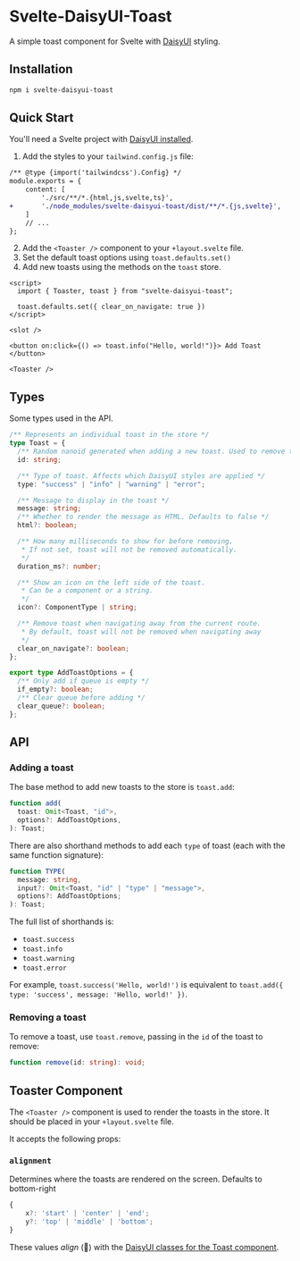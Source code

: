# Svelte-DaisyUI-Toast

A simple toast component for Svelte with [DaisyUI](https://daisyui.com/) styling.

## Installation

```bash
npm i svelte-daisyui-toast
```

## Quick Start

You'll need a Svelte project with [DaisyUI installed](https://daisyui.com/docs/install/).

1. Add the styles to your `tailwind.config.js` file:

```diff
/** @type {import('tailwindcss').Config} */
module.exports = {
	content: [
		'./src/**/*.{html,js,svelte,ts}',
+		'./node_modules/svelte-daisyui-toast/dist/**/*.{js,svelte}',
	]
	// ...
};
```

2. Add the `<Toaster />` component to your `+layout.svelte` file.
3. Set the default toast options using `toast.defaults.set()`
4. Add new toasts using the methods on the `toast` store.

```svelte
<script>
  import { Toaster, toast } from "svelte-daisyui-toast";

  toast.defaults.set({ clear_on_navigate: true })
</script>

<slot />

<button on:click={() => toast.info("Hello, world!")}> Add Toast </button>

<Toaster />
```

## Types

Some types used in the API.

```ts
/** Represents an individual toast in the store */
type Toast = {
  /** Random nanoid generated when adding a new toast. Used to remove toast later */
  id: string;

  /** Type of toast. Affects which DaisyUI styles are applied */
  type: "success" | "info" | "warning" | "error";

  /** Message to display in the toast */
  message: string;
  /** Whether to render the message as HTML. Defaults to false */
  html?: boolean;

  /** How many milliseconds to show for before removing.
   * If not set, toast will not be removed automatically.
   */
  duration_ms?: number;

  /** Show an icon on the left side of the toast.
   * Can be a component or a string.
   */
  icon?: ComponentType | string;

  /** Remove toast when navigating away from the current route.
   * By default, toast will not be removed when navigating away
   */
  clear_on_navigate?: boolean;
};

export type AddToastOptions = {
  /** Only add if queue is empty */
  if_empty?: boolean;
  /** Clear queue before adding */
  clear_queue?: boolean;
};
```

## API

### Adding a toast

The base method to add new toasts to the store is `toast.add`:

```ts
function add(
  toast: Omit<Toast, "id">,
  options?: AddToastOptions,
): Toast;
```

There are also shorthand methods to add each `type` of toast (each with the same function signature):

```ts
function TYPE(
  message: string,
  input?: Omit<Toast, "id" | "type" | "message">,
  options?: AddToastOptions;
): Toast;
```

The full list of shorthands is:

- `toast.success`
- `toast.info`
- `toast.warning`
- `toast.error`

For example, `toast.success('Hello, world!')` is equivalent to `toast.add({ type: 'success', message: 'Hello, world!' })`.

### Removing a toast

To remove a toast, use `toast.remove`, passing in the `id` of the toast to remove:

```ts
function remove(id: string): void;
```

## Toaster Component

The `<Toaster />` component is used to render the toasts in the store. It should be placed in your `+layout.svelte` file.

It accepts the following props:

### `alignment`

Determines where the toasts are rendered on the screen. Defaults to bottom-right

```ts
{
	x?: 'start' | 'center' | 'end';
	y?: 'top' | 'middle' | 'bottom';
}
```

These values _align_ (👀) with the [DaisyUI classes for the Toast component](https://daisyui.com/components/toast/).

